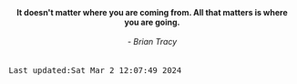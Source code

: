 
<div align="center"><b><span>It doesn't matter where you are coming from. All that matters is where you are going. </span></b><br><br><i> - Brian Tracy</i></div>
<br><br><kbd>Last updated:Sat Mar  2 12:07:49 2024</kbd>